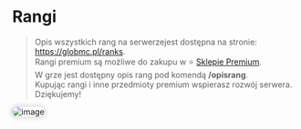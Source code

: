 <style>
img:not(.medium-zoom-image--opened):not(.navbar-link-icon) {
    width: 500px; /* Maksymalna szerokość */
    max-height: 500px; /* Maksymalna wysokość */
    width: auto; /* Automatyczna szerokość */
    height: auto; /* Automatyczna wysokość */
    object-fit: contain; /* Dopasowanie bez przycinania */
    margin: 0 8px 4px 0;
    box-shadow: 0 0 6px 4px rgba(0, 0, 0, .1);
    border-radius: 10px;
}
</style>

# Rangi

> Opis wszystkich rang na serwerzejest dostępna na stronie: https://globmc.pl/ranks.
<br> Rangi premium są możliwe do zakupu w ⭐ [Sklepie Premium](/shops).
<br>W grze jest dostępny opis rang pod komendą **/opisrang**.
<br>Kupując rangi i inne przedmioty premium wspierasz rozwój serwera. Dziękujemy!

![image](/pages/images/ranks/ranks-main.webp)